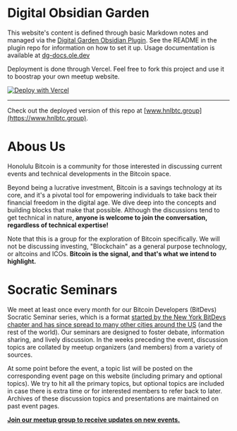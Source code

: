 # Digital Obsidian Garden
This website's content is defined through basic Markdown notes and managed via the [Digital Garden Obsidian Plugin](https://github.com/oleeskild/Obsidian-Digital-Garden). See the README in the plugin repo for information on how to set it up. Usage documentation is available at [dg-docs.ole.dev](https://dg-docs.ole.dev/)

Deployment is done through Vercel. Feel free to fork this project and use it to boostrap your own meetup website.

[![Deploy with Vercel](https://vercel.com/button)](https://vercel.com/new/clone?repository-url=https://github.com/Rob-Ferguson/HonoluluBitDevs-Rebrand) 

---

Check out the deployed version of this repo at [www.hnlbtc.group](https://www.hnlbtc.group).

# Abous Us
Honolulu Bitcoin is a community for those interested in discussing current events and technical developments in the Bitcoin space.

Beyond being a lucrative investment, Bitcoin is a savings technology at its core, and it's a pivotal tool for empowering individuals to take back their financial freedom in the digital age. We dive deep into the concepts and building blocks that make that possible. Although the discussions tend to get technical in nature, **anyone is welcome to join the conversation, regardless of technical expertise!**

Note that this is a group for the exploration of Bitcoin specifically. We will not be discussing investing, "Blockchain" as a general purpose technology, or altcoins and ICOs. **Bitcoin is the signal, and that's what we intend to highlight.**

# Socratic Seminars

We meet at least once every month for our Bitcoin Developers (BitDevs) Socratic Seminar series, which is a format [started by the New York BitDevs chapter and has since spread to many other cities around the US](https://bitdevs.org/cities) (and the rest of the world). Our seminars are designed to foster debate, information sharing, and lively discussion. In the weeks preceding the event, discussion topics are collated by meetup organizers (and members) from a variety of sources.

At some point before the event, a topic list will be posted on the corresponding event page on this website (including primary and optional topics). We try to hit all the primary topics, but optional topics are included in case there is extra time or for interested members to refer back to later. Archives of these discussion topics and presentations are maintained on past event pages.

[**Join our meetup group to receive updates on new events.**](https://www.meetup.com/honolulu-bitdevs/)